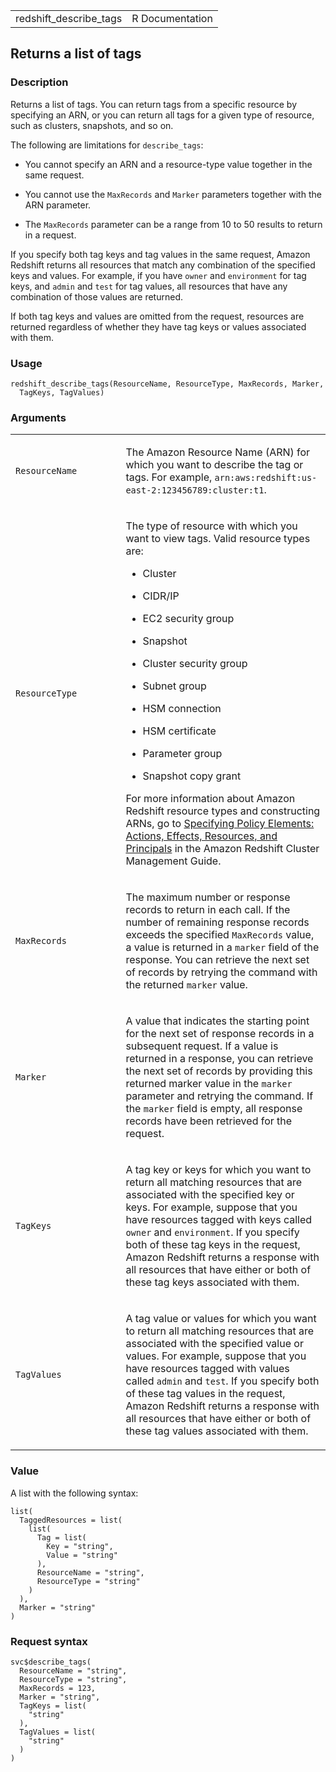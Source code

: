 <table style="width: 100%;">
<tbody>
<tr class="odd">
<td>redshift_describe_tags</td>
<td style="text-align: right;">R Documentation</td>
</tr>
</tbody>
</table>

## Returns a list of tags

### Description

Returns a list of tags. You can return tags from a specific resource by
specifying an ARN, or you can return all tags for a given type of
resource, such as clusters, snapshots, and so on.

The following are limitations for `describe_tags`:

-   You cannot specify an ARN and a resource-type value together in the
    same request.

-   You cannot use the `MaxRecords` and `Marker` parameters together
    with the ARN parameter.

-   The `MaxRecords` parameter can be a range from 10 to 50 results to
    return in a request.

If you specify both tag keys and tag values in the same request, Amazon
Redshift returns all resources that match any combination of the
specified keys and values. For example, if you have `owner` and
`environment` for tag keys, and `admin` and `test` for tag values, all
resources that have any combination of those values are returned.

If both tag keys and values are omitted from the request, resources are
returned regardless of whether they have tag keys or values associated
with them.

### Usage

    redshift_describe_tags(ResourceName, ResourceType, MaxRecords, Marker,
      TagKeys, TagValues)

### Arguments

<table>
<colgroup>
<col style="width: 35%" />
<col style="width: 65%" />
</colgroup>
<tbody>
<tr class="odd">
<td><code
id="redshift_describe_tags_:_ResourceName">ResourceName</code></td>
<td><p>The Amazon Resource Name (ARN) for which you want to describe the
tag or tags. For example,
<code>arn:aws:redshift:us-east-2:123456789:cluster:t1</code>.</p></td>
</tr>
<tr class="even">
<td><code
id="redshift_describe_tags_:_ResourceType">ResourceType</code></td>
<td><p>The type of resource with which you want to view tags. Valid
resource types are:</p>
<ul>
<li><p>Cluster</p></li>
<li><p>CIDR/IP</p></li>
<li><p>EC2 security group</p></li>
<li><p>Snapshot</p></li>
<li><p>Cluster security group</p></li>
<li><p>Subnet group</p></li>
<li><p>HSM connection</p></li>
<li><p>HSM certificate</p></li>
<li><p>Parameter group</p></li>
<li><p>Snapshot copy grant</p></li>
</ul>
<p>For more information about Amazon Redshift resource types and
constructing ARNs, go to <a
href="https://docs.aws.amazon.com/redshift/latest/mgmt/redshift-iam-access-control-overview.html#redshift-iam-access-control-specify-actions">Specifying
Policy Elements: Actions, Effects, Resources, and Principals</a> in the
Amazon Redshift Cluster Management Guide.</p></td>
</tr>
<tr class="odd">
<td><code
id="redshift_describe_tags_:_MaxRecords">MaxRecords</code></td>
<td><p>The maximum number or response records to return in each call. If
the number of remaining response records exceeds the specified
<code>MaxRecords</code> value, a value is returned in a
<code>marker</code> field of the response. You can retrieve the next set
of records by retrying the command with the returned <code>marker</code>
value.</p></td>
</tr>
<tr class="even">
<td><code id="redshift_describe_tags_:_Marker">Marker</code></td>
<td><p>A value that indicates the starting point for the next set of
response records in a subsequent request. If a value is returned in a
response, you can retrieve the next set of records by providing this
returned marker value in the <code>marker</code> parameter and retrying
the command. If the <code>marker</code> field is empty, all response
records have been retrieved for the request.</p></td>
</tr>
<tr class="odd">
<td><code id="redshift_describe_tags_:_TagKeys">TagKeys</code></td>
<td><p>A tag key or keys for which you want to return all matching
resources that are associated with the specified key or keys. For
example, suppose that you have resources tagged with keys called
<code>owner</code> and <code>environment</code>. If you specify both of
these tag keys in the request, Amazon Redshift returns a response with
all resources that have either or both of these tag keys associated with
them.</p></td>
</tr>
<tr class="even">
<td><code id="redshift_describe_tags_:_TagValues">TagValues</code></td>
<td><p>A tag value or values for which you want to return all matching
resources that are associated with the specified value or values. For
example, suppose that you have resources tagged with values called
<code>admin</code> and <code>test</code>. If you specify both of these
tag values in the request, Amazon Redshift returns a response with all
resources that have either or both of these tag values associated with
them.</p></td>
</tr>
</tbody>
</table>

### Value

A list with the following syntax:

    list(
      TaggedResources = list(
        list(
          Tag = list(
            Key = "string",
            Value = "string"
          ),
          ResourceName = "string",
          ResourceType = "string"
        )
      ),
      Marker = "string"
    )

### Request syntax

    svc$describe_tags(
      ResourceName = "string",
      ResourceType = "string",
      MaxRecords = 123,
      Marker = "string",
      TagKeys = list(
        "string"
      ),
      TagValues = list(
        "string"
      )
    )
